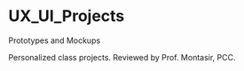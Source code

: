 # UX_UI_Projects

Prototypes and Mockups

Personalized class projects. Reviewed by Prof. Montasir, PCC. 
